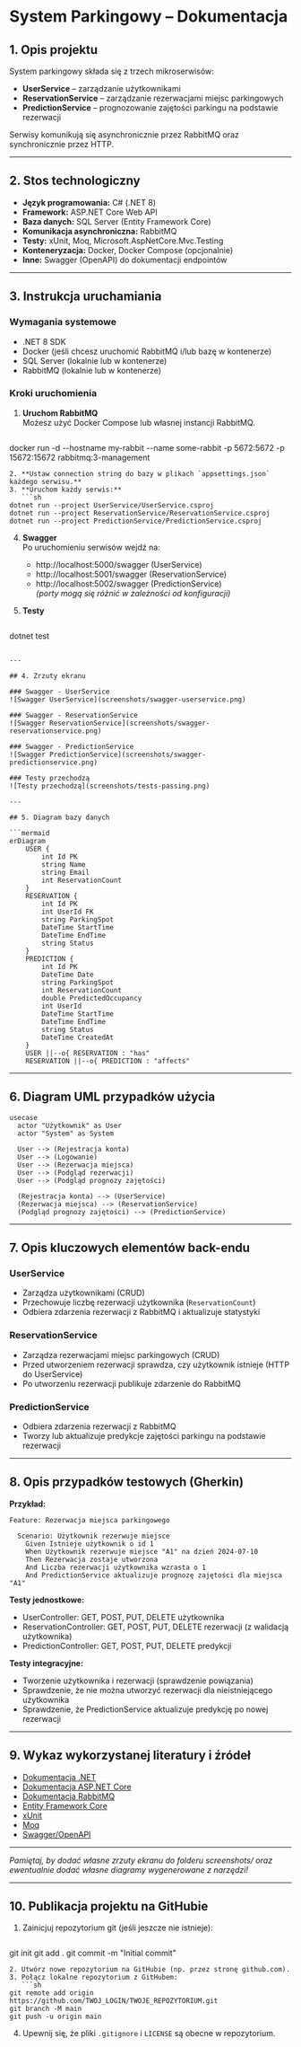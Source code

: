 # System Parkingowy – Dokumentacja

## 1. Opis projektu

System parkingowy składa się z trzech mikroserwisów:
- **UserService** – zarządzanie użytkownikami
- **ReservationService** – zarządzanie rezerwacjami miejsc parkingowych
- **PredictionService** – prognozowanie zajętości parkingu na podstawie rezerwacji

Serwisy komunikują się asynchronicznie przez RabbitMQ oraz synchronicznie przez HTTP.

---

## 2. Stos technologiczny

- **Język programowania:** C# (.NET 8)
- **Framework:** ASP.NET Core Web API
- **Baza danych:** SQL Server (Entity Framework Core)
- **Komunikacja asynchroniczna:** RabbitMQ
- **Testy:** xUnit, Moq, Microsoft.AspNetCore.Mvc.Testing
- **Konteneryzacja:** Docker, Docker Compose (opcjonalnie)
- **Inne:** Swagger (OpenAPI) do dokumentacji endpointów

---

## 3. Instrukcja uruchamiania

### Wymagania systemowe
- .NET 8 SDK
- Docker (jeśli chcesz uruchomić RabbitMQ i/lub bazę w kontenerze)
- SQL Server (lokalnie lub w kontenerze)
- RabbitMQ (lokalnie lub w kontenerze)

### Kroki uruchomienia
1. **Uruchom RabbitMQ**  
   Możesz użyć Docker Compose lub własnej instancji RabbitMQ.
   ```sh
docker run -d --hostname my-rabbit --name some-rabbit -p 5672:5672 -p 15672:15672 rabbitmq:3-management
```
2. **Ustaw connection string do bazy w plikach `appsettings.json` każdego serwisu.**
3. **Uruchom każdy serwis:**
   ```sh
dotnet run --project UserService/UserService.csproj
dotnet run --project ReservationService/ReservationService.csproj
dotnet run --project PredictionService/PredictionService.csproj
```
4. **Swagger**  
   Po uruchomieniu serwisów wejdź na:  
   - http://localhost:5000/swagger (UserService)  
   - http://localhost:5001/swagger (ReservationService)  
   - http://localhost:5002/swagger (PredictionService)  
   *(porty mogą się różnić w zależności od konfiguracji)*

5. **Testy**
   ```sh
dotnet test
```

---

## 4. Zrzuty ekranu

### Swagger - UserService
![Swagger UserService](screenshots/swagger-userservice.png)

### Swagger - ReservationService
![Swagger ReservationService](screenshots/swagger-reservationservice.png)

### Swagger - PredictionService
![Swagger PredictionService](screenshots/swagger-predictionservice.png)

### Testy przechodzą
![Testy przechodzą](screenshots/tests-passing.png)

---

## 5. Diagram bazy danych

```mermaid
erDiagram
    USER {
        int Id PK
        string Name
        string Email
        int ReservationCount
    }
    RESERVATION {
        int Id PK
        int UserId FK
        string ParkingSpot
        DateTime StartTime
        DateTime EndTime
        string Status
    }
    PREDICTION {
        int Id PK
        DateTime Date
        string ParkingSpot
        int ReservationCount
        double PredictedOccupancy
        int UserId
        DateTime StartTime
        DateTime EndTime
        string Status
        DateTime CreatedAt
    }
    USER ||--o{ RESERVATION : "has"
    RESERVATION ||--o{ PREDICTION : "affects"
```

---

## 6. Diagram UML przypadków użycia

```mermaid
usecase
  actor "Użytkownik" as User
  actor "System" as System

  User --> (Rejestracja konta)
  User --> (Logowanie)
  User --> (Rezerwacja miejsca)
  User --> (Podgląd rezerwacji)
  User --> (Podgląd prognozy zajętości)

  (Rejestracja konta) --> (UserService)
  (Rezerwacja miejsca) --> (ReservationService)
  (Podgląd prognozy zajętości) --> (PredictionService)
```

---

## 7. Opis kluczowych elementów back-endu

### UserService
- Zarządza użytkownikami (CRUD)
- Przechowuje liczbę rezerwacji użytkownika (`ReservationCount`)
- Odbiera zdarzenia rezerwacji z RabbitMQ i aktualizuje statystyki

### ReservationService
- Zarządza rezerwacjami miejsc parkingowych (CRUD)
- Przed utworzeniem rezerwacji sprawdza, czy użytkownik istnieje (HTTP do UserService)
- Po utworzeniu rezerwacji publikuje zdarzenie do RabbitMQ

### PredictionService
- Odbiera zdarzenia rezerwacji z RabbitMQ
- Tworzy lub aktualizuje predykcje zajętości parkingu na podstawie rezerwacji

---

## 8. Opis przypadków testowych (Gherkin)

**Przykład:**
```
Feature: Rezerwacja miejsca parkingowego

  Scenario: Użytkownik rezerwuje miejsce
    Given Istnieje użytkownik o id 1
    When Użytkownik rezerwuje miejsce "A1" na dzień 2024-07-10
    Then Rezerwacja zostaje utworzona
    And Liczba rezerwacji użytkownika wzrasta o 1
    And PredictionService aktualizuje prognozę zajętości dla miejsca "A1"
```

**Testy jednostkowe:**
- UserController: GET, POST, PUT, DELETE użytkownika
- ReservationController: GET, POST, PUT, DELETE rezerwacji (z walidacją użytkownika)
- PredictionController: GET, POST, PUT, DELETE predykcji

**Testy integracyjne:**
- Tworzenie użytkownika i rezerwacji (sprawdzenie powiązania)
- Sprawdzenie, że nie można utworzyć rezerwacji dla nieistniejącego użytkownika
- Sprawdzenie, że PredictionService aktualizuje predykcję po nowej rezerwacji

---

## 9. Wykaz wykorzystanej literatury i źródeł

- [Dokumentacja .NET](https://docs.microsoft.com/dotnet/)
- [Dokumentacja ASP.NET Core](https://docs.microsoft.com/aspnet/core/)
- [Dokumentacja RabbitMQ](https://www.rabbitmq.com/documentation.html)
- [Entity Framework Core](https://learn.microsoft.com/ef/core/)
- [xUnit](https://xunit.net/)
- [Moq](https://github.com/moq/moq4)
- [Swagger/OpenAPI](https://swagger.io/docs/)

---

*Pamiętaj, by dodać własne zrzuty ekranu do folderu screenshots/ oraz ewentualnie dodać własne diagramy wygenerowane z narzędzi!*

---

## 10. Publikacja projektu na GitHubie

1. Zainicjuj repozytorium git (jeśli jeszcze nie istnieje):
   ```sh
git init
git add .
git commit -m "Initial commit"
```
2. Utwórz nowe repozytorium na GitHubie (np. przez stronę github.com).
3. Połącz lokalne repozytorium z GitHubem:
   ```sh
git remote add origin https://github.com/TWOJ_LOGIN/TWOJE_REPOZYTORIUM.git
git branch -M main
git push -u origin main
```
4. Upewnij się, że pliki `.gitignore` i `LICENSE` są obecne w repozytorium. 